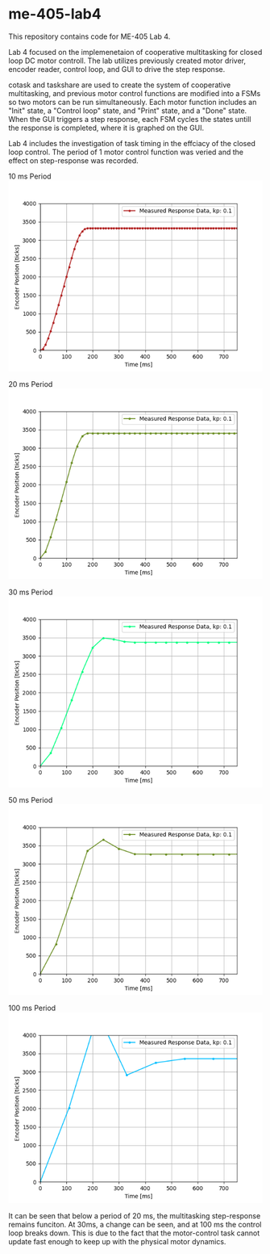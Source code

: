 # me-405-lab4
 This repository contains code for ME-405 Lab 4. 

 Lab 4 focused on the implemenetaion of cooperative multitasking for closed loop DC motor controll. The lab utilizes previously created motor driver, encoder reader, control loop, and GUI to drive the step response. 

 cotask and taskshare are used to create the system of cooperative multitasking, and previous motor control functions are modified into a FSMs so two motors can be run simultaneously. Each motor function includes an "Init" state, a "Control loop" state, and "Print" state, and a "Done" state. When the GUI triggers a step response, each FSM cycles the states untill the response is completed, where it is graphed on the GUI. 

 Lab 4 includes the investigation of task timing in the effciacy of the closed loop control. The period of 1 motor control function was veried and the effect on step-response was recorded. 

10 ms Period
![Alt text](step_response_10ms.png)

20 ms Period
![Alt text](step_response_20ms.png)

30 ms Period
![Alt text](step_response_30ms.png)

50 ms Period
![Alt text](step_response_50ms.png)

100 ms Period
![Alt text](step_response_100ms.png)

It can be seen that below a period of 20 ms, the multitasking step-response remains funciton. At 30ms, a change can be seen, and at 100 ms the control loop breaks down. This is due to the fact that the  motor-control task cannot update fast enough to keep up with the physical motor dynamics. 
